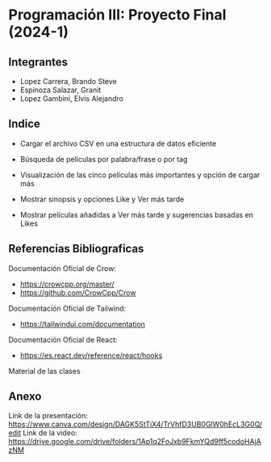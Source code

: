 # Programación III: Proyecto Final (2024-1)

## Integrantes

- Lopez Carrera, Brando Steve
- Espinoza Salazar, Granit
- Lopez Gambini, Elvis Alejandro
## Indice 
- Cargar el archivo CSV en una estructura de datos eficiente

- Búsqueda de películas por palabra/frase o por tag

- Visualización de las cinco películas más importantes y opción de cargar más

- Mostrar sinopsis y opciones Like y Ver más tarde

- Mostrar películas añadidas a Ver más tarde y sugerencias basadas en Likes
## Referencias Bibliograficas

Documentación Oficial de Crow:
- https://crowcpp.org/master/
- https://github.com/CrowCpp/Crow

Documentación Oficial de Tailwind:
- https://tailwindui.com/documentation

Documentación Oficial de React:
- https://es.react.dev/reference/react/hooks

Material de las clases

## Anexo
Link de la presentación: https://www.canva.com/design/DAGK5StTiX4/TrVhfD3UB0GlW0hEcL3G0Q/edit
Link de la video: https://drive.google.com/drive/folders/1Ap1q2FoJxb9FkmYQd9ff5codoHAjAzNM 